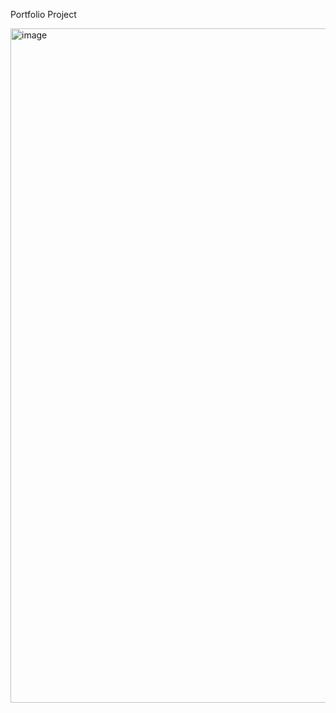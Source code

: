 Portfolio Project 

<img width="1919" height="1079" alt="image" src="https://github.com/user-attachments/assets/46e0d43c-ad3a-465c-a2b6-23f1cd2a00ed" />

